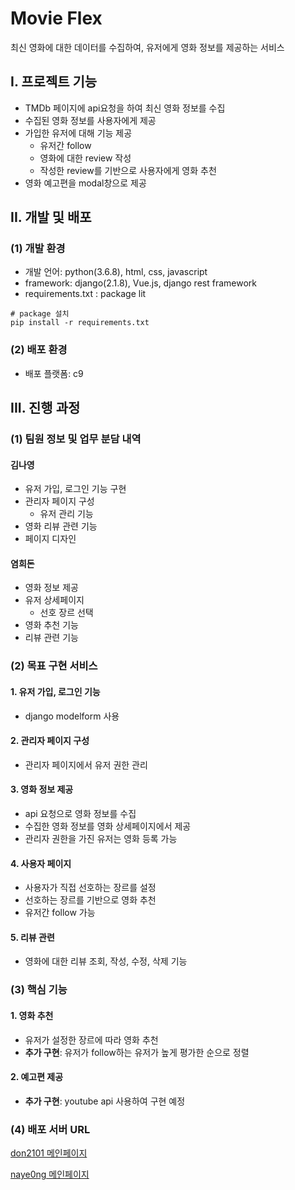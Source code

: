 # Movie Flex

최신 영화에 대한 데이터를 수집하여, 유저에게 영화 정보를 제공하는 서비스



## I. 프로젝트 기능

- TMDb 페이지에 api요청을 하여 최신 영화 정보를 수집
- 수집된 영화 정보를 사용자에게 제공
- 가입한 유저에 대해 기능 제공
  - 유저간 follow
  - 영화에 대한 review 작성
  - 작성한 review를 기반으로 사용자에게 영화 추천
- 영화 예고편을 modal창으로 제공





## II. 개발 및 배포

### (1) 개발 환경

- 개발 언어: python(3.6.8), html, css, javascript
- framework: django(2.1.8), Vue.js, django rest framework
- requirements.txt : package lit
```shell
# package 설치
pip install -r requirements.txt
```

### (2) 배포 환경

- 배포 플랫폼: c9





## III. 진행 과정

### (1) 팀원 정보 및 업무 분담 내역

#### 김나영

- 유저 가입, 로그인 기능 구현
- 관리자 페이지 구성
  - 유저 관리 기능
- 영화 리뷰 관련 기능
- 페이지 디자인



#### 염희돈

- 영화 정보 제공
- 유저 상세페이지
  - 선호 장르 선택
- 영화 추천 기능
- 리뷰 관련 기능





### (2) 목표 구현 서비스

#### 1. 유저 가입, 로그인 기능

- django modelform 사용



#### 2. 관리자 페이지 구성

- 관리자 페이지에서 유저 권한 관리



#### 3. 영화 정보 제공

- api 요청으로 영화 정보를 수집
- 수집한 영화 정보를 영화 상세페이지에서 제공
- 관리자 권한을 가진 유저는 영화 등록 가능



#### 4. 사용자 페이지

- 사용자가 직접 선호하는 장르를 설정
- 선호하는 장르를 기반으로 영화 추천
- 유저간 follow 가능



#### 5. 리뷰 관련

- 영화에 대한 리뷰 조회, 작성, 수정, 삭제 기능





### (3) 핵심 기능

#### 1. 영화 추천

- 유저가 설정한 장르에 따라 영화 추천
- **추가 구현**: 유저가 follow하는 유저가 높게 평가한 순으로 정렬



#### 2. 예고편 제공

- **추가 구현**: youtube api 사용하여 구현 예정



### (4) 배포 서버 URL

[don2101 메인페이지](https://movie-recommendator-don2101.c9users.io/)

[naye0ng 메인페이지](https://movie-recommend-app-naye0ng.c9users.io/)


